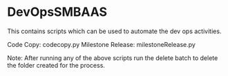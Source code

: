 # DevOpsSMBAAS

This contains scripts which can be used to automate the dev ops activities.

Code Copy: codecopy.py
Milestone Release: milestoneRelease.py

Note: After running any of the above scripts run the delete batch to delete the folder created for the process.